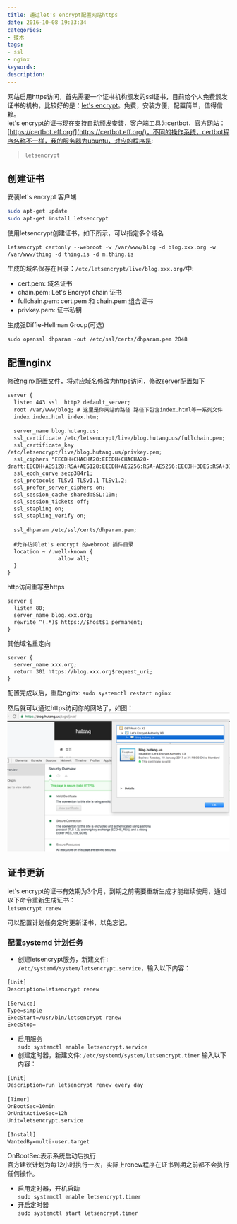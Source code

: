 ```yaml
---
title: 通过let's encrypt配置网站https
date: 2016-10-08 19:33:34
categories:
- 技术
tags:
- ssl
- nginx
keywords:
description:
---
```

网站启用https访问，首先需要一个证书机构颁发的ssl证书，目前给个人免费颁发证书的机构，比较好的是：[let's encrypt](https://letsencrypt.org)。免费，安装方便，配置简单，值得信赖。    
let's encrypt的证书现在支持自动颁发安装，客户端工具为certbot，官方网站：[https://certbot.eff.org/](https://certbot.eff.org/)，不同的操作系统，certbot程序名称不一样，我的服务器为ubuntu，对应的程序是:
> `letsencrypt`
<!-- more -->

## 创建证书
安装let's encrypt 客户端
```bash
sudo apt-get update
sudo apt-get install letsencrypt
```
使用letsencrypt创建证书，如下所示，可以指定多个域名
```
letsencrypt certonly --webroot -w /var/www/blog -d blog.xxx.org -w /var/www/thing -d thing.is -d m.thing.is
```
生成的域名保存在目录：`/etc/letsencrypt/live/blog.xxx.org/`中:
* cert.pem: 域名证书
* chain.pem: Let's Encrypt chain 证书
* fullchain.pem: cert.pem 和 chain.pem 组合证书
* privkey.pem: 证书私钥

生成强Diffie-Hellman Group(可选)    
```
sudo openssl dhparam -out /etc/ssl/certs/dhparam.pem 2048
```

## 配置nginx
修改nginx配置文件，将对应域名修改为https访问，修改server配置如下
```
server {
  listen 443 ssl  http2 default_server;
  root /var/www/blog; # 这里是你网站的路径 路径下包含index.html等一系列文件
  index index.html index.htm;

  server_name blog.hutang.us;
  ssl_certificate /etc/letsencrypt/live/blog.hutang.us/fullchain.pem;
  ssl_certificate_key /etc/letsencrypt/live/blog.hutang.us/privkey.pem;
  ssl_ciphers "EECDH+CHACHA20:EECDH+CHACHA20-draft:EECDH+AES128:RSA+AES128:EECDH+AES256:RSA+AES256:EECDH+3DES:RSA+3DES:!MD5";
  ssl_ecdh_curve secp384r1;
  ssl_protocols TLSv1 TLSv1.1 TLSv1.2;
  ssl_prefer_server_ciphers on;
  ssl_session_cache shared:SSL:10m;
  ssl_session_tickets off;
  ssl_stapling on;
  ssl_stapling_verify on;

  ssl_dhparam /etc/ssl/certs/dhparam.pem;

  #允许访问let's encrypt 的webroot 插件目录
  location ~ /.well-known {
                allow all;
  }
}
```
http访问重写至https
```
server {
  listen 80;
  server_name blog.xxx.org;
  rewrite ^(.*)$ https://$host$1 permanent;
}
```
其他域名重定向
```
server {
  server_name xxx.org;
  return 301 https://blog.xxx.org$request_uri;
}
```
配置完成以后，重启nginx: `sudo systemctl restart nginx`

然后就可以通过https访问你的网站了，如图：
![ssl certificate](2016-10-08-nginx-letsencrypt/2016-10-18-10-11-12.png)

## 证书更新
let's encrypt的证书有效期为3个月，到期之前需要重新生成才能继续使用，通过以下命令重新生成证书：    
`letsencrypt renew `

可以配置计划任务定时更新证书，以免忘记。
### 配置systemd 计划任务
* 创建letsencrypt服务，新建文件: `/etc/systemd/system/letsencrypt.service`，输入以下内容：
```
[Unit]
Description=letsencrypt renew
 
[Service]
Type=simple
ExecStart=/usr/bin/letsencrypt renew
ExecStop=
```
* 启用服务    
`sudo systemctl enable letsencrypt.service`
* 创建定时器，新建文件: `/etc/systemd/system/letsencrypt.timer` 输入以下内容：
```
[Unit]
Description=run letsencrypt renew every day
 
[Timer]
OnBootSec=10min
OnUnitActiveSec=12h
Unit=letsencrypt.service

[Install]
WantedBy=multi-user.target
```
OnBootSec表示系统启动后执行    
官方建议计划为每12小时执行一次，实际上renew程序在证书到期之前都不会执行任何操作。
* 启用定时器，开机启动  
`sudo systemctl enable letsencrypt.timer`
* 开启定时器    
`sudo systemctl start letsencrypt.timer`
